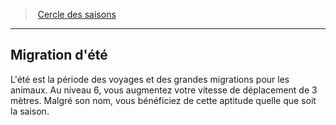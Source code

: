 ﻿---
!GenericItem
Name: Migration d'été
Id: druid_seasons_hd.md#migration-dété
ParentLink: druid_seasons_hd.md#cercle-des-saisons
ParentName: Cercle des saisons
NameLevel: 2
Attributes: {}
AttributesDictionary: >+
  {}

---
> [Cercle des saisons](hd_druid_seasons.md)

---

## Migration d'été

L'été est la période des voyages et des grandes migrations pour les animaux. Au niveau 6, vous augmentez votre vitesse de déplacement de 3 mètres. Malgré son nom, vous bénéficiez de cette aptitude quelle que soit la saison.


